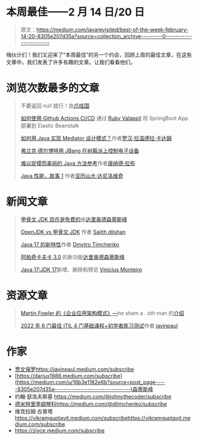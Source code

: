 # 本周最佳——2 月 14 日/20 日

> 原文：<https://medium.com/javarevisited/best-of-the-week-february-14-20-8305e207d35a?source=collection_archive---------0----------------------->

嗨伙计们！我们又迎来了“本周最佳”的另一个约会，回顾上周的最佳文章，在这些文章中，我们发表了许多有趣的文章。让我们看看他们。

# 浏览次数最多的文章

> 不要返回 null 就行！由[爪哇国](https://medium.com/u/8375bf68e701?source=post_page-----8305e207d35a--------------------------------)
> 
> [如何使用 Github Actions CI/CD](/javarevisited/how-to-deploy-springboot-app-to-elastic-beanstalk-using-github-actions-ci-cd-30b4557b4fb8) 通过 [Ruby Valappil](https://medium.com/u/116212d41081?source=post_page-----8305e207d35a--------------------------------) 将 SpringBoot App 部署到 Elastic Beanstalk
> 
> [如何用 Java 实现 Mediator 设计模式？](/javarevisited/how-to-implement-mediator-design-pattern-using-java-2ab2c901291)作者[罗汉·拉温德拉·卡达姆](https://medium.com/u/a1b33b7cda75?source=post_page-----8305e207d35a--------------------------------)
> 
> [弗兰克·德尔博特](/javarevisited/controlling-electronics-with-jbang-on-the-raspberry-pi-3c290c465abd)[用 JBang 在树莓派上控制电子设备](https://medium.com/u/a6ee926d3fc8?source=post_page-----8305e207d35a--------------------------------)
> 
> [难以捉摸而美丽的 Java 方法参考](/javarevisited/the-elusive-and-beautiful-java-method-reference-97e566d2088b)作者[唐纳德·拉布](https://medium.com/u/df39b86e9f04?source=post_page-----8305e207d35a--------------------------------)
> 
> [Java 性能，故事 1](/javarevisited/java-performance-story-1-a585d926b79c) 作者[亚历山大·达尼洛维奇](https://medium.com/u/91ea10635db3?source=post_page-----8305e207d35a--------------------------------)

# 新闻文章

> [甲骨文 JDK 现在是免费的](/javarevisited/oracle-jdk-now-is-free-1ff0802fa5fb)由[达里奥德森蒂斯峰](https://medium.com/u/16b3e1182e6b?source=post_page-----8305e207d35a--------------------------------)
> 
> [OpenJDK vs 甲骨文 JDK](/javarevisited/openjdk-vs-oracle-jdk-6219574f6dfa) 作者 [Sajith dilshan](https://medium.com/u/8e3c7fe382c8?source=post_page-----8305e207d35a--------------------------------)
> 
> [Java 17 的新特性](/javarevisited/whats-new-in-java-17-e94b033ef211)作者 [Dmytro Timchenko](https://medium.com/u/b2ed152fefdb?source=post_page-----8305e207d35a--------------------------------)
> 
> [阿帕奇卡夫卡 3.0](/javarevisited/apache-kafka-3-0-is-out-5f95f3c02f7e) 的新功能[达里奥德森蒂斯峰](https://medium.com/u/16b3e1182e6b?source=post_page-----8305e207d35a--------------------------------)
> 
> [Java 17:JDK 17](/javarevisited/java-17-whats-new-removed-and-preview-in-jdk-17-62db367e62ee)新增、删除和预览 [Vinicius Monteiro](https://medium.com/u/f4d81e5b1cb1?source=post_page-----8305e207d35a--------------------------------)

# 资源文章

> [Martin Fowler 的《企业应用架构模式》—](/javarevisited/patterns-of-enterprise-application-architecture-by-martin-fowler-intro-3b7f68276a67)he sham a . oth man 的[介绍](https://medium.com/u/ee96d059df8b?source=post_page-----8305e207d35a--------------------------------)
> 
> [2022 年 6 门最佳 ITIL 4 门基础课程+初学者练习测试](/javarevisited/6-best-itil-4-foundation-courses-practice-tests-for-beginners-8875660c79b7)作者 [javinpaul](https://medium.com/u/bb36d8439904?source=post_page-----8305e207d35a--------------------------------)

# 作家

*   [贾文保罗](https://medium.com/u/bb36d8439904?source=post_page-----8305e207d35a--------------------------------)https://javinpaul.medium.com/subscribe
*   [https://dariux1988.medium.com/subscribe](https://medium.com/u/16b3e1182e6b?source=post_page-----8305e207d35a--------------------------------)森蒂斯峰
*   约翰·瑟洛夫斯基 https://medium.com/@johnythecoder/subscribe
*   [德米特里季姆琴科](https://medium.com/u/b2ed152fefdb?source=post_page-----8305e207d35a--------------------------------)https://medium.com/@dtimchenko/subscribe
*   维克拉姆·古普塔 https://vikramguptavit.medium.com/subscribe<https://vikramguptavit.medium.com/subscribe>
*   https://zivce.medium.com/subscribe